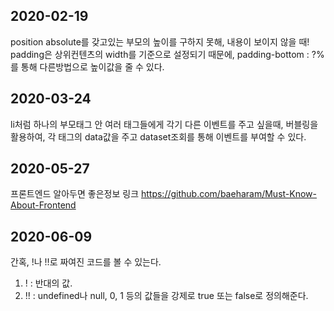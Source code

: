 ## 2020-02-19  
position absolute를 갖고있는 부모의 높이를 구하지 못해, 내용이 보이지 않을 때!  
padding은 상위컨텐츠의 width를 기준으로 설정되기 때문에, padding-bottom : ?%를 통해 다른방법으로 높이값을 줄 수 있다.  
  
    
## 2020-03-24  
li처럼 하나의 부모태그 안 여러 태그들에게 각기 다른 이벤트를 주고 싶을때, 버블링을 활용하여, 각 태그의 data값을 주고 dataset조회를 통해 이벤트를 부여할 수 있다.  
  
    
## 2020-05-27  
프론트엔드 알아두면 좋은정보 링크 https://github.com/baeharam/Must-Know-About-Frontend
  
    
## 2020-06-09  
간혹, !나 !!로 짜여진 코드를 볼 수 있는다.  
1. ! : 반대의 값.  
2. !! : undefined나 null, 0, 1 등의 값들을 강제로 true 또는 false로 정의해준다.  